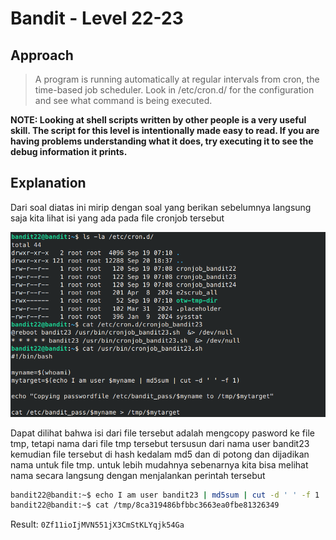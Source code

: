 # Bandit - Level 22-23

## Approach

> A program is running automatically at regular intervals from cron, the time-based job scheduler. Look in /etc/cron.d/ for the configuration and see what command is being executed.

__NOTE: Looking at shell scripts written by other people is a very useful skill. The script for this level is intentionally made easy to read. If you are having problems understanding what it does, try executing it to see the debug information it prints.__

## Explanation

Dari soal diatas ini mirip dengan soal yang berikan sebelumnya langsung saja kita lihat isi yang ada pada file cronjob tersebut

![!image](docs/image1.png)

Dapat dilihat bahwa isi dari file tersebut adalah mengcopy pasword ke file tmp, tetapi nama dari file tmp tersebut tersusun dari nama user bandit23 kemudian file tersebut di hash kedalam md5 dan di potong dan dijadikan nama untuk file tmp. untuk lebih mudahnya sebenarnya kita bisa melihat nama secara langsung dengan menjalankan perintah tersebut

```sh
bandit22@bandit:~$ echo I am user bandit23 | md5sum | cut -d ' ' -f 1
bandit22@bandit:~$ cat /tmp/8ca319486bfbbc3663ea0fbe81326349

```

Result: `0Zf11ioIjMVN551jX3CmStKLYqjk54Ga`
